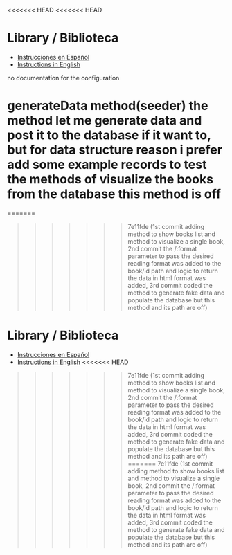 <<<<<<< HEAD
<<<<<<< HEAD
# Library / Biblioteca

- [Instrucciones en Español](README_ES.md)
- [Instructions in English](README_EN.md)

no documentation for the configuration

generateData method(seeder)
the method let me generate data and post it to the database if it want to, but for data structure reason i prefer add some example records to test the methods of visualize the books from the database
this method is off
=======
=======
>>>>>>> 7e11fde (1st commit adding method to show books list and method to visualize a single book, 2nd commit the /:format parameter to pass the desired reading format was added to the book/id path and logic to return the data in html format was added, 3rd commit coded the method to generate fake data and populate the database but this method and its path are off)
# Library / Biblioteca 

- [Instrucciones en Español](README_ES.md)
- [Instructions in English](README_EN.md)
<<<<<<< HEAD
>>>>>>> 7e11fde (1st commit adding method to show books list and method to visualize a single book, 2nd commit the /:format parameter to pass the desired reading format was added to the book/id path and logic to return the data in html format was added, 3rd commit coded the method to generate fake data and populate the database but this method and its path are off)
=======
>>>>>>> 7e11fde (1st commit adding method to show books list and method to visualize a single book, 2nd commit the /:format parameter to pass the desired reading format was added to the book/id path and logic to return the data in html format was added, 3rd commit coded the method to generate fake data and populate the database but this method and its path are off)
